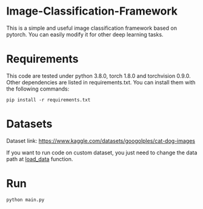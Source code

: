 # Image-Classification-Framework
This is a simple and useful image classification framework based on pytorch. You can easily modify it for other deep learning tasks.

# Requirements
This code are tested under python 3.8.0, torch 1.8.0 and torchvision 0.9.0.
Other dependencies are listed in requirements.txt. You can install them with the following commands:

    pip install -r requirements.txt


# Datasets
Dataset link: https://www.kaggle.com/datasets/googolples/cat-dog-images

If you want to run code on custom dataset, you just need to change the data path at [load_data](https://github.com/Tony3232/Image-Classification-Framework/blob/main/utils.py#:~:text=def-,load_data,-()%3A) function.


# Run

    python main.py

